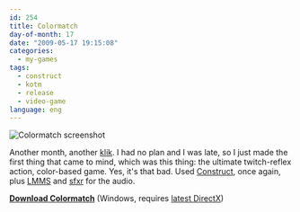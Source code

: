 ```yaml
---
id: 254
title: Colormatch
day-of-month: 17
date: "2009-05-17 19:15:08"
categories:
  - my-games
tags:
  - construct
  - kotm
  - release
  - video-game
language: eng
---
```


![Colormatch screenshot](/files/2009/05-colormatch/colormatch.png "Colormatch screenshot")

Another month, another [klik](/tag/kotm/). I had no plan and I was late, so I just made the first thing that came to mind, which was this thing: the ultimate twitch-reflex action, color-based game. Yes, it's that bad. Used [Construct](http://www.scirra.com/), once again, plus [LMMS](http://lmms.sourceforge.net/) and [sfxr](http://www.cyd.liu.se/~tompe573/hp/project_sfxr.html) for the audio.

[**Download Colormatch**](//www.agj.cl/files/games/colormatch.zip) (Windows, requires [latest DirectX](http://www.softpedia.com/get/System/OS-Enhancements/DirectX-9.0c-Redistributable.shtml))
